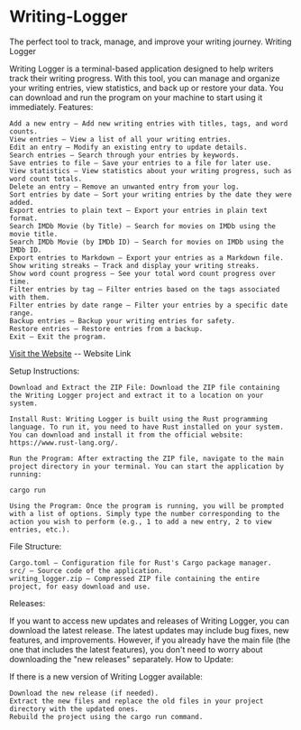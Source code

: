 # Writing-Logger
The perfect tool to track, manage, and improve your writing journey.
Writing Logger

Writing Logger is a terminal-based application designed to help writers track their writing progress. With this tool, you can manage and organize your writing entries, view statistics, and back up or restore your data. You can download and run the program on your machine to start using it immediately.
Features:

    Add a new entry – Add new writing entries with titles, tags, and word counts.
    View entries – View a list of all your writing entries.
    Edit an entry – Modify an existing entry to update details.
    Search entries – Search through your entries by keywords.
    Save entries to file – Save your entries to a file for later use.
    View statistics – View statistics about your writing progress, such as word count totals.
    Delete an entry – Remove an unwanted entry from your log.
    Sort entries by date – Sort your writing entries by the date they were added.
    Export entries to plain text – Export your entries in plain text format.
    Search IMDb Movie (by Title) – Search for movies on IMDb using the movie title.
    Search IMDb Movie (by IMDb ID) – Search for movies on IMDb using the IMDb ID.
    Export entries to Markdown – Export your entries as a Markdown file.
    Show writing streaks – Track and display your writing streaks.
    Show word count progress – See your total word count progress over time.
    Filter entries by tag – Filter entries based on the tags associated with them.
    Filter entries by date range – Filter your entries by a specific date range.
    Backup entries – Backup your writing entries for safety.
    Restore entries – Restore entries from a backup.
    Exit – Exit the program.
[Visit the Website](https://syedzain295.github.io/Writing_Logger/Writing_Logger.html) -- Website Link



Setup Instructions:

    Download and Extract the ZIP File: Download the ZIP file containing the Writing Logger project and extract it to a location on your system.

    Install Rust: Writing Logger is built using the Rust programming language. To run it, you need to have Rust installed on your system. You can download and install it from the official website: https://www.rust-lang.org/.

    Run the Program: After extracting the ZIP file, navigate to the main project directory in your terminal. You can start the application by running:

    cargo run

    Using the Program: Once the program is running, you will be prompted with a list of options. Simply type the number corresponding to the action you wish to perform (e.g., 1 to add a new entry, 2 to view entries, etc.).

File Structure:

    Cargo.toml – Configuration file for Rust's Cargo package manager.
    src/ – Source code of the application.
    writing_logger.zip – Compressed ZIP file containing the entire project, for easy download and use.

Releases:

If you want to access new updates and releases of Writing Logger, you can download the latest release. The latest updates may include bug fixes, new features, and improvements. However, if you already have the main file (the one that includes the latest features), you don't need to worry about downloading the "new releases" separately.
How to Update:

If there is a new version of Writing Logger available:

    Download the new release (if needed).
    Extract the new files and replace the old files in your project directory with the updated ones.
    Rebuild the project using the cargo run command.
